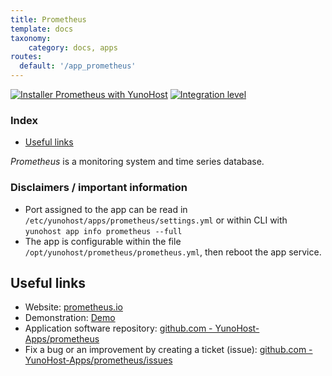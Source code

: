 ```yaml
---
title: Prometheus
template: docs
taxonomy:
    category: docs, apps
routes:
  default: '/app_prometheus'
---
```


[![Installer Prometheus with YunoHost](https://install-app.yunohost.org/install-with-yunohost.svg)](https://install-app.yunohost.org/?app=prometheus) [![Integration level](https://dash.yunohost.org/integration/prometheus.svg)](https://dash.yunohost.org/appci/app/prometheus)

### Index

- [Useful links](#useful-links)

*Prometheus* is a monitoring system and time series database.

### Disclaimers / important information

* Port assigned to the app can be read in `/etc/yunohost/apps/prometheus/settings.yml` or within CLI with `yunohost app info prometheus --full`
* The app is configurable within the file `/opt/yunohost/prometheus/prometheus.yml`, then reboot the app service.

## Useful links

+ Website: [prometheus.io](https://prometheus.io/)
+ Demonstration: [Demo](https://demo.do.prometheus.io/)
+ Application software repository: [github.com - YunoHost-Apps/prometheus](https://github.com/YunoHost-Apps/prometheus_ynh)
+ Fix a bug or an improvement by creating a ticket (issue): [github.com - YunoHost-Apps/prometheus/issues](https://github.com/YunoHost-Apps/prometheus_ynh/issues)

